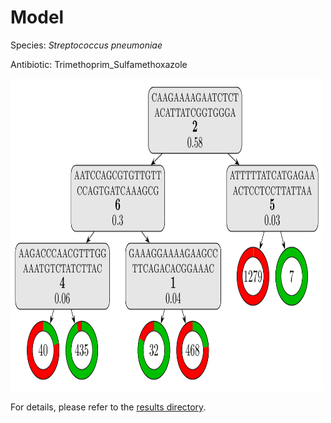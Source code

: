 
# Model

Species: *Streptococcus pneumoniae*

Antibiotic: Trimethoprim_Sulfamethoxazole

<img src="./model.png" width=500 height=500 />

For details, please refer to the [results directory](../../../../../results/cart_b/streptococcus%20pneumoniae/trimethoprim_sulfamethoxazole/repeat_0/).

